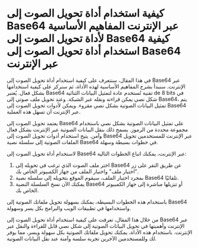 كيفية استخدام أداة تحويل الصوت إلى Base64 عبر الإنترنت المفاهيم الأساسية لأداة تحويل الصوت إلى Base64 كيفية استخدام أداة تحويل الصوت إلى Base64 عبر الإنترنت
============================================================================================================================================================

في هذا المقال، سنتعرف على كيفية استخدام أداة تحويل الصوت إلى Base64 عبر الإنترنت. سنبدأ بشرح المفاهيم الأساسية لهذه الأداة، ثم سنركز على كيفية استخدامها بشكل فعال. يُعتبر Base64 تقنية تُستخدم عادة لتمثيل البيانات الثنائية de 8 bits في شكل نصي يمكن قراءته ونقله عبر الشبكة. وعند تحويل ملف صوتي إلى Base64، يتم تمثيل البيانات الصوتية بشكل نصي مقروء. ويمكن لأدوات تحويل الصوت إلى Base64 عبر الإنترنت أن تسهل هذه العملية.

يعتمد تحويل الصوت إلى Base64 على تمثيل البيانات الصوتية بشكل نصي باستخدام مجموعة محددة من الرموز. يسمح ذلك بنقل البيانات الصوتية عبر الإنترنت بشكل فعال وآمن. يتيح استخدام أدوات تحويل الصوت إلى Base64 عبر الإنترنت للمستخدمين تحويل الملفات الصوتية إلى سلسلة نصية Base64 في خطوات بسيطة وسهلة.

لاستخدام أداة تحويل الصوت إلى Base64 عبر الإنترنت، يمكنك اتباع الخطوات التالية:

1. اختر ملف الصوت الذي ترغب في تحويله إلى Base64 عن طريق النقر على زر "اختيار ملف" واختيار الملف من جهاز الكمبيوتر الخاص بك.
2. بمجرد اختيار الملف، سيقوم الموقع بتحويله إلى سلسلة نصية Base64 تلقائيًا.
3. يمكنك الآن نسخ السلسلة النصية Base64 أو تنزيلها مباشرة إلى جهاز الكمبيوتر الخاص بك.

باستخدام هذه الخطوات البسيطة، يمكنك بسهولة تحويل ملفاتك الصوتية إلى Base64 واستخدامها في تطبيقات الويب والبرامج بكل يسر وسهولة.

من خلال هذا المقال، تعرفت على كيفية استخدام أداة تحويل الصوت إلى Base64 عبر الإنترنت وأهميتها في تحويل البيانات الصوتية إلى شكل نصي قابل للقراءة والنقل عبر الإنترنت. باستخدام هذه الأداة، يمكنك تحويل ملفاتك الصوتية بكل سهولة ويسر، مما يوفر لك وللمستخدمين الآخرين تجربة سلسة وآمنة عند نقل البيانات الصوتية.